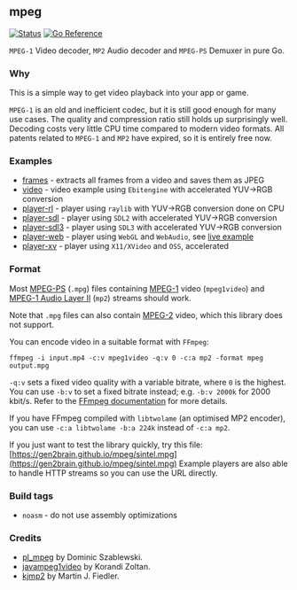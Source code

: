## mpeg
[![Status](https://github.com/gen2brain/mpeg/actions/workflows/test.yml/badge.svg)](https://github.com/gen2brain/mpeg/actions)
[![Go Reference](https://pkg.go.dev/badge/github.com/gen2brain/mpeg.svg)](https://pkg.go.dev/github.com/gen2brain/mpeg)

`MPEG-1` Video decoder, `MP2` Audio decoder and `MPEG-PS` Demuxer in pure Go.

### Why

This is a simple way to get video playback into your app or game.

`MPEG-1` is an old and inefficient codec, but it is still good enough for many use cases. The quality and compression ratio still holds up surprisingly well.
Decoding costs very little CPU time compared to modern video formats. All patents related to `MPEG-1` and `MP2` have expired, so it is entirely free now.

### Examples

- [frames](https://github.com/gen2brain/mpeg-examples/blob/main/frames) - extracts all frames from a video and saves them as JPEG
- [video](https://github.com/hajimehoshi/ebiten/tree/main/examples/video) - video example using `Ebitengine` with accelerated YUV->RGB conversion
- [player-rl](https://github.com/gen2brain/mpeg-examples/blob/main/player-rl) - player using `raylib` with YUV->RGB conversion done on CPU
- [player-sdl](https://github.com/gen2brain/mpeg-examples/blob/main/player-sdl) - player using `SDL2` with accelerated YUV->RGB conversion
- [player-sdl3](https://github.com/gen2brain/mpeg-examples/blob/main/player-sdl3) - player using `SDL3` with accelerated YUV->RGB conversion
- [player-web](https://github.com/gen2brain/mpeg-examples/blob/main/player-web) - player using `WebGL` and `WebAudio`, see [live example](https://gen2brain.github.io/mpeg)
- [player-xv](https://github.com/gen2brain/mpeg-examples/blob/main/player-xv) - player using `X11/XVideo` and `OSS`, accelerated

### Format

Most [MPEG-PS](https://en.wikipedia.org/wiki/MPEG_program_stream) (`.mpg`) files containing [MPEG-1](https://en.wikipedia.org/wiki/MPEG-1) video (`mpeg1video`) and [MPEG-1 Audio Layer II](https://en.wikipedia.org/wiki/MPEG-1_Audio_Layer_II) (`mp2`) streams should work.

Note that `.mpg` files can also contain [MPEG-2](https://en.wikipedia.org/wiki/MPEG-2) video, which this library does not support.

You can encode video in a suitable format with `FFmpeg`:
```
ffmpeg -i input.mp4 -c:v mpeg1video -q:v 0 -c:a mp2 -format mpeg output.mpg
```

`-q:v` sets a fixed video quality with a variable bitrate, where `0` is the highest.
You can use `-b:v` to set a fixed bitrate instead; e.g. `-b:v 2000k` for 2000 kbit/s.
Refer to the [FFmpeg documentation](https://ffmpeg.org/ffmpeg.html#Options) for more details.

If you have FFmpeg compiled with `libtwolame` (an optimised MP2 encoder), you can use `-c:a libtwolame -b:a 224k` instead of `-c:a mp2`.

If you just want to test the library quickly, try this file:
[https://gen2brain.github.io/mpeg/sintel.mpg](https://gen2brain.github.io/mpeg/sintel.mpg)
Example players are also able to handle HTTP streams so you can use the URL directly.

### Build tags

* `noasm` - do not use assembly optimizations

### Credits

* [pl_mpeg](https://github.com/phoboslab/pl_mpeg) by Dominic Szablewski.
* [javampeg1video](https://sourceforge.net/projects/javampeg1video/) by Korandi Zoltan.
* [kjmp2](https://keyj.emphy.de/kjmp2/) by Martin J. Fiedler.
